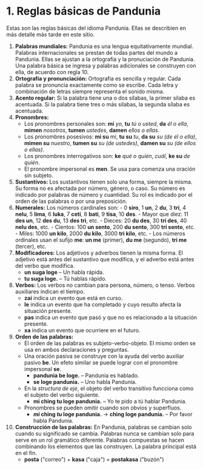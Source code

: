 
# 1. Reglas básicas de Pandunia

Estas son las reglas básicas del idioma Pandunia.
Ellas se describien en más detalle más tarde en este sitio.

1. **Palabras mundiales:**
   Pandunia es una lengua equitativamente mundial.
   Palabras internacionales se prestan de todas partes del mundo a Pandunia.
   Ellas se ajustan a la ortografía y la pronuciación de Pandunia.
   Una palabra básica se ingresa y palabras adicionales se construyen con ella, de acuerdo con regla 10.
2. **Ortografía y pronunciación:**
   Ortografía es sencilla y regular.
   Cada palabra se pronuncia exactamente como se escribe.
   Cada letra y combinación de letras siempre representa el sonido misma.
3. **Acento regular:**
   Si la palabra tiene una o dos sílabas, la primer sílaba es acentuada.
   Si la palabra tiene tres o más sílabas, la segunda sílaba es acentuada.
4. **Pronombres:**
    - Los pronombres personales son:
     **mi** _yo_, **tu** _tú o usted_, **da** _él o ella_,
     **mimen** _nosotros_, **tumen** _ustedes_, **damen** _ellos o ellas_.
    - Los pronombres posesivos:
     **mi su** _mi_, **tu su** _tu_, **da su** _su (de él o ella)_,
     **mimen su** _nuestro_, **tumen su** _su (de ustedes)_, **damen su** _su (de ellos o ellas)_.
    - Los pronombres interrogativos son:
     **ke** _qué o quién_, _cuál_, **ke su** _de quién_.
    - El pronombre impersonal es **men**.
     Se usa para comenza una oración sin subjeto.
5. **Sustantivos:**
   Los sustantivos tienen solo una forma, siempre la misma.
   Su forma no es afectada por número, género, o caso.
   Su número es indicado por palabras de número y cuantidad.
   Su rol es indicado por el orden de las palabras o por una preposición.
6. **Numerales:**
   Los números cardinales son:
       - 0 **siro**, 1 **un**, 2 **du**, 3 **tri**, 4 **nelu**, 5 **lima**, 6 **luka**,
         7 **ceti**, 8 **bati**, 9 **tisa**, 10 **des**.
       - Mayor que diez: 11 **des un**, 12 **des du**, 13 **des tri**, etc.
       - Dieces: 20 **du des**, 30 **tri des**, 40 **nelu des**, etc.
       - Cientos: 100 **un sento**, 200 **du sento**, 300 **tri sento**, etc.
       - Miles: 1000 **un kilo**, 2000 **du kilo**, 3000 **tri kilo**, etc.
       - Los números ordinales usan el sufijo **me**:
         **un me** (primer), **du me** (segundo), **tri me** (tercer), etc.
7. **Modificadores:**
   Los adjetivos y adverbos tienen la misma forma.
   El adjetivo está antes del sustantivo que modifica,
   y el adverbo está antes del verbo que modifica.
    - **un suga loge**
      – Un habla rápida.
    - **tu suga loge.**
      – Tú hablas rápido.
8. **Verbos:**
   Los verbos no cambian para persona, número, o tenso.
   Verbos auxiliares indican el tiempo.
    - **zai** indica un evento que está en curso.
    - **le** indica un evento que ha completado y cuyo resulto afecta la situación presente.
    - **pas** indica un evento que pasó y que no es relacionado a la situación presente.
    - **xa** indica un evento que ocurriere en el futuro.
9. **Orden de las palabras:**
    - El orden de las palabras es subjeto-verbo-objeto.
      El mismo orden se usa en ambos declaraciones y preguntas.
    - Una oración pasiva se construye con la ayuda del verbo auxiliar pasivo **be**.
      Un efeto similar se puede lograr con el pronombre impersonal **se**.
        - **pandunia be loge.**
          – Pandunia es hablado.
        - **se loge pandunia.**
          – Uno habla Pandunia.
    - En la _structura de eje_, el objeto del verbo transitivo
      funcciona como el subjeto del verbo siguiente.
        - **mi ching tu loge pandunia.**
          – Yo te pido a tú hablar Pandunia.
    - Pronombres se pueden omitir cuando son obvios y superfluos.
        - **_mi_ ching _tu_ loge pandunia.**
          → **ching loge pandunia.**
          – Por favor habla Pandunia.
10. **Construcción de las palabras:**
   En Pandunia, palabras se cambian solo cuando su significado se cambia.
   Palabras nunca se cambian solo para serve en un rol gramático diferente.
   Palabras compuestas se hacen combinando los elementos que las construyen.
   La palabra principal está en el fin.
    - **posta**
      ("correo") +
      **kasa**
      ("caja") =
      **postakasa**
      ("buzón")

